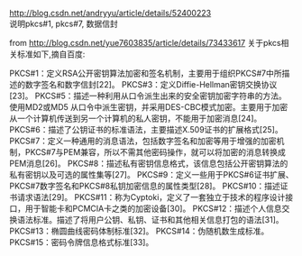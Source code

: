http://blog.csdn.net/andryyu/article/details/52400223  
说明pkcs#1, pkcs#7, 数据信封


from http://blog.csdn.net/yue7603835/article/details/73433617
关于pkcs相关标准如下,摘自百度:

PKCS#1：定义RSA公开密钥算法加密和签名机制，主要用于组织PKCS#7中所描述的数字签名和数字信封[22]。
PKCS#3：定义Diffie-Hellman密钥交换协议[23]。
PKCS#5：描述一种利用从口令派生出来的安全密钥加密字符串的方法。使用MD2或MD5 从口令中派生密钥，并采用DES-CBC模式加密。主要用于加密从一个计算机传送到另一个计算机的私人密钥，不能用于加密消息[24]。
PKCS#6：描述了公钥证书的标准语法，主要描述X.509证书的扩展格式[25]。
PKCS#7：定义一种通用的消息语法，包括数字签名和加密等用于增强的加密机制，PKCS#7与PEM兼容，所以不需其他密码操作，就可以将加密的消息转换成PEM消息[26]。
PKCS#8：描述私有密钥信息格式，该信息包括公开密钥算法的私有密钥以及可选的属性集等[27]。
PKCS#9：定义一些用于PKCS#6证书扩展、PKCS#7数字签名和PKCS#8私钥加密信息的属性类型[28]。
PKCS#10：描述证书请求语法[29]。
PKCS#11：称为Cyptoki，定义了一套独立于技术的程序设计接口，用于智能卡和PCMCIA卡之类的加密设备[30]。
PKCS#12：描述个人信息交换语法标准。描述了将用户公钥、私钥、证书和其他相关信息打包的语法[31]。
PKCS#13：椭圆曲线密码体制标准[32]。
PKCS#14：伪随机数生成标准。
PKCS#15：密码令牌信息格式标准[33]。
